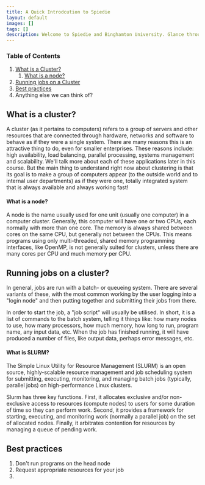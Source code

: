 ```yaml
--- 
title: A Quick Introdcution to Spiedie
layout: default 
images: []
tags: []
description: Welcome to Spiedie and Binghamton University. Glance through here to learn about computer clusters and Spiedie's computing capabilities. 
---
```


### Table of Contents 
1. [What is a Cluster?](#cluster-info)
    1. [What is a node? ](#node-info)
2. [Running jobs on a Cluster](#cluster-programs)
3. [Best practices](#best-practices)  
4. Anything else we can think of? 


## <a name="cluster-info"></a> What is a cluster?
A cluster (as it pertains to computers) refers to a group of servers and other resources that are connected through hardware, networks and software to behave as if they were a single system. There are many reasons this is an attractive thing to do, even for smaller enterprises. These reasons include: high availability, load balancing, parallel processing, systems management and scalability. We'll talk more about each of these applications later in this course. But the main thing to understand right now about clustering is that its goal is to make a group of computers appear (to the outside world and to internal user departments) as if they were one, totally integrated system that is always available and always working fast!
#### <a name="node-info"></a> What is a node?


A node is the name usually used for one unit (usually one computer) in a computer cluster. Generally, this computer will have one or two CPUs, each normally with more than one core. The memory is always shared between cores on the same CPU, but generally not between the CPUs. This means programs using only multi-threaded, shared memory programming interfaces, like OpenMP, is not generally suited for clusters, unless there are many cores per CPU and much memory per CPU.

## <a name="cluster-programs"></a> Running jobs on a cluster?


In general, jobs are run with a batch- or queueing system. There are several variants of these, with the most common working by the user logging into a "login node" and then putting together and submitting their jobs from there.

In order to start the job, a "job script" will usually be utilised. In short, it is a list of commands to the batch system, telling it things like: how many nodes to use, how many processors, how much memory, how long to run, program name, any input data, etc. When the job has finished running, it will have produced a number of files, like output data, perhaps error messages, etc.

#### <a name="slurm-info">What is SLURM?</a>

The Simple Linux Utility for Resource Management (SLURM) is an open source, highly-scalable resource management and job scheduling system for submitting, executing, monitoring, and managing batch jobs (typically, parallel jobs) on high-performance Linux clusters.

Slurm has three key functions. First, it allocates exclusive and/or non-exclusive access to resources (compute nodes) to users for some duration of time so they can perform work. Second, it provides a framework for starting, executing, and monitoring work (normally a parallel job) on the set of allocated nodes. Finally, it arbitrates contention for resources by managing a queue of pending work.

## <a name="best-practices">Best practices</a>	

1. Don't run programs on the head node
2. Request appropriate resources for your job 
3. 